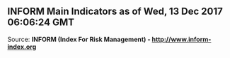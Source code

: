 ## INFORM Main Indicators as of Wed, 13 Dec 2017 06:06:24 GMT

Source: **INFORM (Index For Risk Management) - http://www.inform-index.org**
